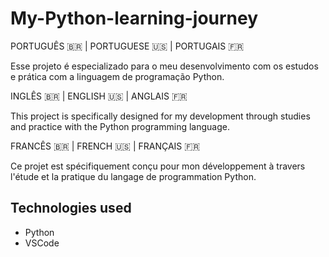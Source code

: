 # My-Python-learning-journey

PORTUGUÊS 🇧🇷 | PORTUGUESE 🇺🇸 | PORTUGAIS 🇫🇷

Esse projeto é especializado para o meu desenvolvimento com os estudos e prática com a linguagem de programação Python.

INGLÊS 🇧🇷 | ENGLISH 🇺🇸 | ANGLAIS 🇫🇷

This project is specifically designed for my development through studies and practice with the Python programming language.

FRANCÊS 🇧🇷 | FRENCH 🇺🇸 | FRANÇAIS 🇫🇷

Ce projet est spécifiquement conçu pour mon développement à travers l'étude et la pratique du langage de programmation Python.

## Technologies used
- Python
- VSCode
